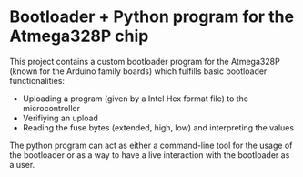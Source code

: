 # Bootloader + Python program for the Atmega328P chip

This project contains a custom bootloader program for the Atmega328P (known for the Arduino family boards) which fulfills basic bootloader functionalities:
- Uploading a program (given by a Intel Hex format file) to the microcontroller
- Verifiying an upload
- Reading the fuse bytes (extended, high, low) and interpreting the values

The python program can act as either a command-line tool for the usage of the bootloader or as a way to have a live interaction with the bootloader as a user.
